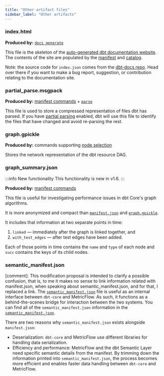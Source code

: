 ```yaml
---
title: "Other artifact files"
sidebar_label: "Other artifacts"
---
```


### index.html

**Produced by:** [`docs generate`](/reference/commands/cmd-docs)

This file is the skeleton of the [auto-generated dbt documentation website](/docs/collaborate/documentation). The contents of the site are populated by the [manifest](/reference/artifacts/manifest-json) and [catalog](catalog-json).

Note: the source code for `index.json` comes from the [dbt-docs repo](https://github.com/dbt-labs/dbt-docs). Head over there if you want to make a bug report, suggestion, or contribution relating to the documentation site.

### partial_parse.msgpack

**Produced by:** [manifest commands](/reference/artifacts/manifest-json) + [`parse`](/reference/commands/parse)

This file is used to store a compressed representation of files dbt has parsed. If you have [partial parsing](/reference/parsing#partial-parsing) enabled, dbt will use this file to identify the files that have changed and avoid re-parsing the rest.

### graph.gpickle

**Produced by:** commands supporting [node selection](/reference/node-selection/syntax)

Stores the network representation of the dbt resource DAG.

### graph_summary.json

<VersionBlock lastVersion="1.5">

:::info New functionality
This functionality is new in v1.6. 
:::

</VersionBlock>

**Produced by:** [manifest commands](/reference/artifacts/manifest-json)

This file is useful for investigating performance issues in dbt Core's graph algorithms.

It is more anonymized and compact than [`manifest.json`](/reference/artifacts/manifest-json) and [`graph.gpickle`](#graph.gpickle).

It includes that information at two separate points in time:
1. `linked` &mdash; immediately after the graph is linked together, and
2. `with_test_edges` &mdash; after test edges have been added.

Each of those points in time contains the `name` and `type` of each node and `succ` contains the keys of its child nodes.

### semantic_manifest.json

[comment]: This modification proposal is intended to clarify a possible confusion, that is, to me it makes no sense to link information related with manifest.json, when speaking about semantic_manifest.json, and for that, I replaced a link.
The [`semantic_manifest.json`](/docs/dbt-cloud-apis/sl-manifest) file is useful as an internal interface between `dbt-core` and MetricFlow. As such, it functions as a behind-the-scenes bridge for interaction between the two systems. You can find all of the `semantic_manifest.json` information in the [`semantic_manifest.json`](/docs/dbt-cloud-apis/sl-manifest).

There are two reasons why `semantic_manifest.json` exists alongside `manifest.json`:

- Deserialization: `dbt-core` and MetricFlow use different libraries for handling data serialization.
- Efficiency and performance: MetricFlow and the dbt Semantic Layer need specific semantic details from the manifest. By trimming down the information printed into `semantic_manifest.json`, the process becomes more efficient and enables faster data handling between `dbt-core` and MetricFlow.
